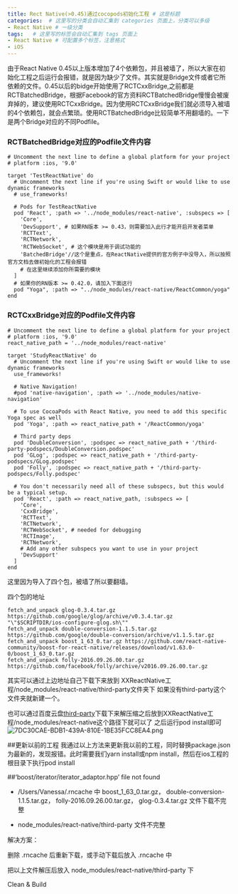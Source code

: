 ```yaml
---
title: Rect Native(>0.45)通过cocopods初始化工程 # 这是标题
categories:  # 这里写的分类会自动汇集到 categories 页面上，分类可以多级
- React Native # 一级分类
tags:   # 这里写的标签会自动汇集到 tags 页面上
- React Native # 可配置多个标签，注意格式
- iOS
---
```

由于React Native 0.45以上版本增加了4个依赖包，并且被墙了，所以大家在初始化工程之后运行会报错，就是因为缺少了文件。其实就是Bridge文件或者它所依赖的文件。0.45以后的bidge开始使用了RCTCxxBridge,之前都是RCTBatchedBridge，根据Facebook的官方资料RCTBatchedBridge慢慢会被废弃掉的，建议使用RCTCxxBridge。因为使用RCTCxxBridge我们就必须导入被墙的4个依赖包，就会点繁琐。使用RCTBatchedBridge比较简单不用翻墙的。一下是两个Bridge对应的不同Podfile。

### RCTBatchedBridge对应的Podfile文件内容
````
# Uncomment the next line to define a global platform for your project
# platform :ios, '9.0'

target 'TestReactNative' do
  # Uncomment the next line if you're using Swift or would like to use dynamic frameworks
  # use_frameworks!

  # Pods for TestReactNative
  pod 'React', :path => '../node_modules/react-native', :subspecs => [
    'Core',
    'DevSupport', # 如果RN版本 >= 0.43，则需要加入此行才能开启开发者菜单
    'RCTText',
    'RCTNetwork',
    'RCTWebSocket', # 这个模块是用于调试功能的
    'BatchedBridge'//这个是重点，在ReactNative提供的官方例子中没导入，所以按照官方文档去做初始化的工程会报错
    # 在这里继续添加你所需要的模块
  ]
  # 如果你的RN版本 >= 0.42.0，请加入下面这行
  pod "Yoga", :path => "../node_modules/react-native/ReactCommon/yoga"
end

````
### RCTCxxBridge对应的Podfile文件内容
````
# Uncomment the next line to define a global platform for your project
# platform :ios, '9.0'
react_native_path = '../node_modules/react-native'

target 'StudyReactNative' do
  # Uncomment the next line if you're using Swift or would like to use dynamic frameworks
  use_frameworks!

  # Native Navigation!
  #pod 'native-navigation', :path => '../node_modules/native-navigation'

  # To use CocoaPods with React Native, you need to add this specific Yoga spec as well
  pod 'Yoga', :path => react_native_path + '/ReactCommon/yoga'

  # Third party deps
  pod 'DoubleConversion', :podspec => react_native_path + '/third-party-podspecs/DoubleConversion.podspec'
  pod 'GLog', :podspec => react_native_path + '/third-party-podspecs/GLog.podspec'
  pod 'Folly', :podspec => react_native_path + '/third-party-podspecs/Folly.podspec'

  # You don't necessarily need all of these subspecs, but this would be a typical setup.
  pod 'React', :path => react_native_path, :subspecs => [
    'Core',
    'CxxBridge',
    'RCTText',
    'RCTNetwork',
    'RCTWebSocket', # needed for debugging
    'RCTImage',
    'RCTNetwork',
    # Add any other subspecs you want to use in your project
    'DevSupport'
  ]
end

````
这里因为导入了四个包，被墙了所以要翻墙。

四个包的地址
````
fetch_and_unpack glog-0.3.4.tar.gz https://github.com/google/glog/archive/v0.3.4.tar.gz "\"$SCRIPTDIR/ios-configure-glog.sh\""
fetch_and_unpack double-conversion-1.1.5.tar.gz https://github.com/google/double-conversion/archive/v1.1.5.tar.gz
fetch_and_unpack boost_1_63_0.tar.gz https://github.com/react-native-community/boost-for-react-native/releases/download/v1.63.0-0/boost_1_63_0.tar.gz
fetch_and_unpack folly-2016.09.26.00.tar.gz https://github.com/facebook/folly/archive/v2016.09.26.00.tar.gz
````
其实可以通过上边地址自己下载下来放到
XXReactNative工程/node_modules/react-native/third-party文件夹下
如果没有third-party这个文件夹就新建一个。

也可以通过百度云盘[third-party](https://pan.baidu.com/s/1kVDUAZ9#list/path=%2F)下载下来解压缩之后放到XXReactNative工程/node_modules/react-native这个路径下就可以了
之后运行pod install即可
![7DC30CAE-BDB1-439A-810E-1BE35FCC8EA4.png](http://upload-images.jianshu.io/upload_images/6644906-01d13bd37248e3e4.png?imageMogr2/auto-orient/strip%7CimageView2/2/w/1240)

##更新以前的工程
我通过以上方法来更新我以前的工程，同时替换package.json为最新的，发现报错。此时需要我们yarn  install或npm install，然后在ios工程的根目录下执行pod install

##‘boost/iterator/iterator_adaptor.hpp’ file not found

* /Users/Vanessa/.rncache 中 boost_1_63_0.tar.gz， double-conversion-1.1.5.tar.gz， folly-2016.09.26.00.tar.gz， glog-0.3.4.tar.gz 文件下载不完整

* node_modules/react-native/third-party 文件不完整

解决方案：

删除 .rncache 后重新下载，或手动下载后放入 .rncache 中

把以上文件解压后放入 node_modules/react-native/third-party 下

Clean & Build
